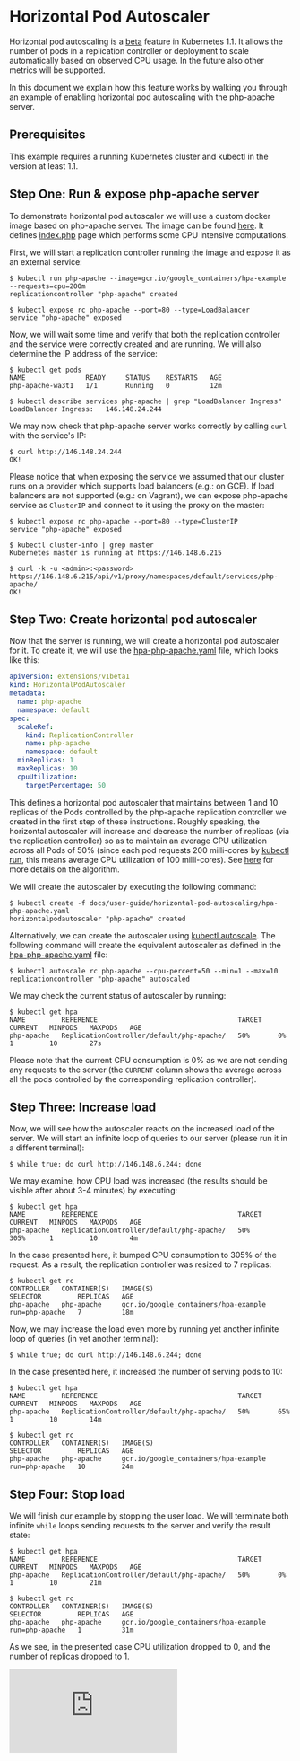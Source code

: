 <!-- BEGIN MUNGE: UNVERSIONED_WARNING -->


<!-- END MUNGE: UNVERSIONED_WARNING -->

# Horizontal Pod Autoscaler

Horizontal pod autoscaling is a [beta](../../../docs/api.md#api-versioning) feature in Kubernetes 1.1.
It allows the number of pods in a replication controller or deployment to scale automatically based on observed CPU usage.
In the future also other metrics will be supported.

In this document we explain how this feature works by walking you through an example of enabling horizontal pod autoscaling with the php-apache server.

## Prerequisites

This example requires a running Kubernetes cluster and kubectl in the version at least 1.1.

## Step One: Run & expose php-apache server

To demonstrate horizontal pod autoscaler we will use a custom docker image based on php-apache server.
The image can be found [here](image/).
It defines [index.php](image/index.php) page which performs some CPU intensive computations.

First, we will start a replication controller running the image and expose it as an external service:

<a name="kubectl-run"></a>

```console
$ kubectl run php-apache --image=gcr.io/google_containers/hpa-example --requests=cpu=200m
replicationcontroller "php-apache" created

$ kubectl expose rc php-apache --port=80 --type=LoadBalancer
service "php-apache" exposed
```

Now, we will wait some time and verify that both the replication controller and the service were correctly created and are running. We will also determine the IP address of the service:

```console
$ kubectl get pods
NAME               READY     STATUS    RESTARTS   AGE
php-apache-wa3t1   1/1       Running   0          12m

$ kubectl describe services php-apache | grep "LoadBalancer Ingress"
LoadBalancer Ingress:	146.148.24.244
```

We may now check that php-apache server works correctly by calling ``curl`` with the service's IP:

```console
$ curl http://146.148.24.244
OK!
```

Please notice that when exposing the service we assumed that our cluster runs on a provider which supports load balancers (e.g.: on GCE).
If load balancers are not supported (e.g.: on Vagrant), we can expose php-apache service as ``ClusterIP`` and connect to it using the proxy on the master:

```console
$ kubectl expose rc php-apache --port=80 --type=ClusterIP
service "php-apache" exposed

$ kubectl cluster-info | grep master
Kubernetes master is running at https://146.148.6.215

$ curl -k -u <admin>:<password> https://146.148.6.215/api/v1/proxy/namespaces/default/services/php-apache/
OK!
```


## Step Two: Create horizontal pod autoscaler

Now that the server is running, we will create a horizontal pod autoscaler for it.
To create it, we will use the [hpa-php-apache.yaml](hpa-php-apache.yaml) file, which looks like this:

```yaml
apiVersion: extensions/v1beta1
kind: HorizontalPodAutoscaler
metadata:
  name: php-apache
  namespace: default
spec:
  scaleRef:
    kind: ReplicationController
    name: php-apache
    namespace: default
  minReplicas: 1
  maxReplicas: 10
  cpuUtilization:
    targetPercentage: 50
```

This defines a horizontal pod autoscaler that maintains between 1 and 10 replicas of the Pods
controlled by the php-apache replication controller we created in the first step of these instructions.
Roughly speaking, the horizontal autoscaler will increase and decrease the number of replicas
(via the replication controller) so as to maintain an average CPU utilization across all Pods of 50%
(since each pod requests 200 milli-cores by [kubectl run](#kubectl-run), this means average CPU utilization of 100 milli-cores).
See [here](../../../docs/design/horizontal-pod-autoscaler.md#autoscaling-algorithm) for more details on the algorithm.

We will create the autoscaler by executing the following command:

```console
$ kubectl create -f docs/user-guide/horizontal-pod-autoscaling/hpa-php-apache.yaml
horizontalpodautoscaler "php-apache" created
```

Alternatively, we can create the autoscaler using [kubectl autoscale](../kubectl/kubectl_autoscale.md).
The following command will create the equivalent autoscaler as defined in the [hpa-php-apache.yaml](hpa-php-apache.yaml) file:

```
$ kubectl autoscale rc php-apache --cpu-percent=50 --min=1 --max=10
replicationcontroller "php-apache" autoscaled
```

We may check the current status of autoscaler by running:

```console
$ kubectl get hpa
NAME         REFERENCE                                   TARGET    CURRENT   MINPODS   MAXPODS   AGE
php-apache   ReplicationController/default/php-apache/   50%       0%        1         10        27s
```

Please note that the current CPU consumption is 0% as we are not sending any requests to the server
(the ``CURRENT`` column shows the average across all the pods controlled by the corresponding replication controller).

## Step Three: Increase load

Now, we will see how the autoscaler reacts on the increased load of the server.
We will start an infinite loop of queries to our server (please run it in a different terminal):

```console
$ while true; do curl http://146.148.6.244; done
```

We may examine, how CPU load was increased (the results should be visible after about 3-4 minutes) by executing:

```console
$ kubectl get hpa
NAME         REFERENCE                                   TARGET    CURRENT   MINPODS   MAXPODS   AGE
php-apache   ReplicationController/default/php-apache/   50%       305%      1         10        4m
```

In the case presented here, it bumped CPU consumption to 305% of the request.
As a result, the replication controller was resized to 7 replicas:

```console
$ kubectl get rc
CONTROLLER   CONTAINER(S)   IMAGE(S)                               SELECTOR         REPLICAS   AGE
php-apache   php-apache     gcr.io/google_containers/hpa-example   run=php-apache   7          18m
```

Now, we may increase the load even more by running yet another infinite loop of queries (in yet another terminal):

```console
$ while true; do curl http://146.148.6.244; done
```

In the case presented here, it increased the number of serving pods to 10:

```console
$ kubectl get hpa
NAME         REFERENCE                                   TARGET    CURRENT   MINPODS   MAXPODS   AGE
php-apache   ReplicationController/default/php-apache/   50%       65%       1         10        14m

$ kubectl get rc
CONTROLLER   CONTAINER(S)   IMAGE(S)                               SELECTOR         REPLICAS   AGE
php-apache   php-apache     gcr.io/google_containers/hpa-example   run=php-apache   10         24m
```

## Step Four: Stop load

We will finish our example by stopping the user load.
We will terminate both infinite ``while`` loops sending requests to the server and verify the result state:

```console
$ kubectl get hpa
NAME         REFERENCE                                   TARGET    CURRENT   MINPODS   MAXPODS   AGE
php-apache   ReplicationController/default/php-apache/   50%       0%        1         10        21m

$ kubectl get rc
CONTROLLER   CONTAINER(S)   IMAGE(S)                               SELECTOR         REPLICAS   AGE
php-apache   php-apache     gcr.io/google_containers/hpa-example   run=php-apache   1          31m
```

As we see, in the presented case CPU utilization dropped to 0, and the number of replicas dropped to 1.





<!-- BEGIN MUNGE: IS_VERSIONED -->
<!-- TAG IS_VERSIONED -->
<!-- END MUNGE: IS_VERSIONED -->


<!-- BEGIN MUNGE: GENERATED_ANALYTICS -->
[![Analytics](https://kubernetes-site.appspot.com/UA-36037335-10/GitHub/docs/user-guide/horizontal-pod-autoscaling/README.md?pixel)]()
<!-- END MUNGE: GENERATED_ANALYTICS -->
